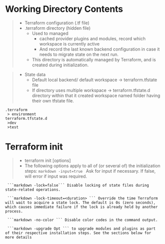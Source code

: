 # Working Directory Contents
> + Terraform configuration (.tf file)
> + .terraform directory (hidden file)
>   + Used to managed
>       + cached provider plugins and modules, record which workspace is currently active
>       + And record the last known backend configuration in case it needs to migrate state on   the next run. 
>   + This directory is automatically managed by Terraform, and is created during initialization.

> + State data
>   + Default local backend/ default workspace -> terraform.tfstate file
>   + If directory uses multiple workspace -> terraform.tfstate.d directory within that it created workspace named folder having their own tfstate file.
 
```
.terraform
 > environment
terraform.tfstate.d
 >dev
 >test
```

# Terraform init
> + terraform init [options]
>+ The following options apply to all of (or several of) the initialization steps:
     ```markdown -input=true ``` Ask for input if necessary. If false, will error if input was required.
     
     ```markdown -lock=false``` Disable locking of state files during state-related operations.
     
     ```markdown -lock-timeout=<duration> ``` Override the time Terraform will wait to acquire a state lock. The default is 0s (zero seconds), which causes immediate failure if the lock is already held by another process.

     ```markdown -no-color ``` Disable color codes in the command output.

     ```markdown -upgrade Opt ``` to upgrade modules and plugins as part of their respective installation steps. See the sections below for more details